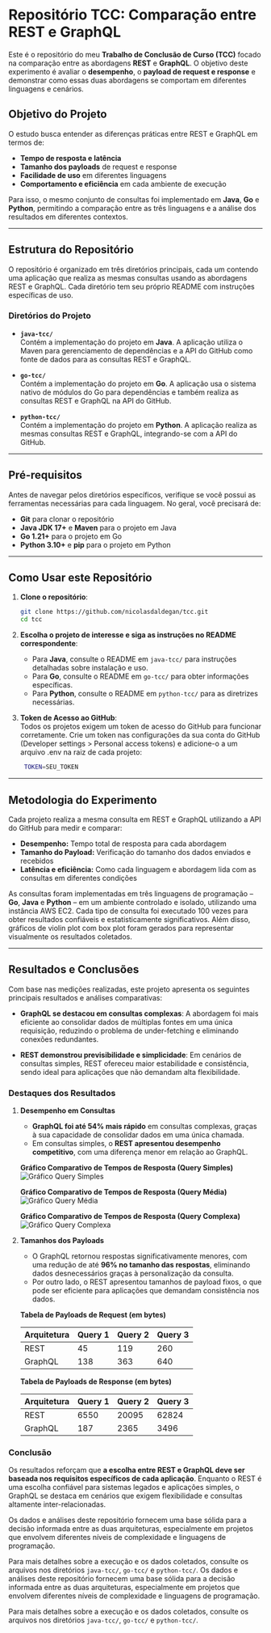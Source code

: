 # Repositório TCC: Comparação entre REST e GraphQL  

Este é o repositório do meu **Trabalho de Conclusão de Curso (TCC)** focado na comparação entre as abordagens **REST** e **GraphQL**. O objetivo deste experimento é avaliar o **desempenho**, o **payload de request e response** e demonstrar como essas duas abordagens se comportam em diferentes linguagens e cenários. 

## Objetivo do Projeto  

O estudo busca entender as diferenças práticas entre REST e GraphQL em termos de:
- **Tempo de resposta e latência**  
- **Tamanho dos payloads** de request e response  
- **Facilidade de uso** em diferentes linguagens  
- **Comportamento e eficiência** em cada ambiente de execução  

Para isso, o mesmo conjunto de consultas foi implementado em **Java**, **Go** e **Python**, permitindo a comparação entre as três linguagens e a análise dos resultados em diferentes contextos.

---

## Estrutura do Repositório  

O repositório é organizado em três diretórios principais, cada um contendo uma aplicação que realiza as mesmas consultas usando as abordagens REST e GraphQL. Cada diretório tem seu próprio README com instruções específicas de uso.

### Diretórios do Projeto  

- **`java-tcc/`**  
  Contém a implementação do projeto em **Java**. A aplicação utiliza o Maven para gerenciamento de dependências e a API do GitHub como fonte de dados para as consultas REST e GraphQL.

- **`go-tcc/`**  
  Contém a implementação do projeto em **Go**. A aplicação usa o sistema nativo de módulos do Go para dependências e também realiza as consultas REST e GraphQL na API do GitHub.

- **`python-tcc/`**  
  Contém a implementação do projeto em **Python**. A aplicação realiza as mesmas consultas REST e GraphQL, integrando-se com a API do GitHub.

---

## Pré-requisitos  

Antes de navegar pelos diretórios específicos, verifique se você possui as ferramentas necessárias para cada linguagem. No geral, você precisará de:
- **Git** para clonar o repositório  
- **Java JDK 17+** e **Maven** para o projeto em Java  
- **Go 1.21+** para o projeto em Go  
- **Python 3.10+** e **pip** para o projeto em Python  

---

## Como Usar este Repositório  

1. **Clone o repositório**:  
   ```bash
   git clone https://github.com/nicolasdaldegan/tcc.git
   cd tcc
    ```  

2. **Escolha o projeto de interesse e siga as instruções no README correspondente**:  
   - Para **Java**, consulte o README em `java-tcc/` para instruções detalhadas sobre instalação e uso.  
   - Para **Go**, consulte o README em `go-tcc/` para obter informações específicas.  
   - Para **Python**, consulte o README em `python-tcc/` para as diretrizes necessárias.  

2. **Token de Acesso ao GitHub**:  
Todos os projetos exigem um token de acesso do GitHub para funcionar corretamente. Crie um token nas configurações da sua conta do GitHub (Developer settings > Personal access tokens) e adicione-o a um arquivo .env na raiz de cada projeto:

   ```bash
    TOKEN=SEU_TOKEN
    ```  

---

## Metodologia do Experimento

Cada projeto realiza a mesma consulta em REST e GraphQL utilizando a API do GitHub para medir e comparar:

- **Desempenho:** Tempo total de resposta para cada abordagem
- **Tamanho do Payload:** Verificação do tamanho dos dados enviados e recebidos
- **Latência e eficiência:** Como cada linguagem e abordagem lida com as consultas em diferentes condições

As consultas foram implementadas em três linguagens de programação – **Go**, **Java** e **Python** – em um ambiente controlado e isolado, utilizando uma instância AWS EC2. Cada tipo de consulta foi executado 100 vezes para obter resultados confiáveis e estatisticamente significativos. Além disso, gráficos de violin plot com box plot foram gerados para representar visualmente os resultados coletados.

---

## Resultados e Conclusões  

Com base nas medições realizadas, este projeto apresenta os seguintes principais resultados e análises comparativas:  

- **GraphQL se destacou em consultas complexas**: A abordagem foi mais eficiente ao consolidar dados de múltiplas fontes em uma única requisição, reduzindo o problema de under-fetching e eliminando conexões redundantes.  

- **REST demonstrou previsibilidade e simplicidade**: Em cenários de consultas simples, REST ofereceu maior estabilidade e consistência, sendo ideal para aplicações que não demandam alta flexibilidade.  

### Destaques dos Resultados  

1. **Desempenho em Consultas**  
   - **GraphQL foi até 54% mais rápido** em consultas complexas, graças à sua capacidade de consolidar dados em uma única chamada.  
   - Em consultas simples, o **REST apresentou desempenho competitivo**, com uma diferença menor em relação ao GraphQL.

   **Gráfico Comparativo de Tempos de Resposta (Query Simples)**  
   ![Gráfico Query Simples](gráficos-tcc/query_1_imagem.jpg)  

   **Gráfico Comparativo de Tempos de Resposta (Query Média)**  
   ![Gráfico Query Média](gráficos-tcc/query_2_imagem.jpg)  

   **Gráfico Comparativo de Tempos de Resposta (Query Complexa)**  
   ![Gráfico Query Complexa](gráficos-tcc/query_3_imagem.jpg)  

2. **Tamanhos dos Payloads**  
   - O GraphQL retornou respostas significativamente menores, com uma redução de até **96% no tamanho das respostas**, eliminando dados desnecessários graças à personalização da consulta.  
   - Por outro lado, o REST apresentou tamanhos de payload fixos, o que pode ser eficiente para aplicações que demandam consistência nos dados.  

   **Tabela de Payloads de Request (em bytes)**  

   | Arquitetura | Query 1 | Query 2 | Query 3 |
   |-------------|---------|---------|---------|
   | REST        | 45      | 119     | 260     |
   | GraphQL     | 138     | 363     | 640     |

   **Tabela de Payloads de Response (em bytes)**  

   | Arquitetura | Query 1  | Query 2  | Query 3  |
   |-------------|----------|----------|----------|
   | REST        | 6550     | 20095    | 62824    |
   | GraphQL     | 187      | 2365     | 3496     |

### Conclusão  

Os resultados reforçam que **a escolha entre REST e GraphQL deve ser baseada nos requisitos específicos de cada aplicação**. Enquanto o REST é uma escolha confiável para sistemas legados e aplicações simples, o GraphQL se destaca em cenários que exigem flexibilidade e consultas altamente inter-relacionadas.  

Os dados e análises deste repositório fornecem uma base sólida para a decisão informada entre as duas arquiteturas, especialmente em projetos que envolvem diferentes níveis de complexidade e linguagens de programação.  

Para mais detalhes sobre a execução e os dados coletados, consulte os arquivos nos diretórios `java-tcc/`, `go-tcc/` e `python-tcc/`.
Os dados e análises deste repositório fornecem uma base sólida para a decisão informada entre as duas arquiteturas, especialmente em projetos que envolvem diferentes níveis de complexidade e linguagens de programação.  

Para mais detalhes sobre a execução e os dados coletados, consulte os arquivos nos diretórios `java-tcc/`, `go-tcc/` e `python-tcc/`.


